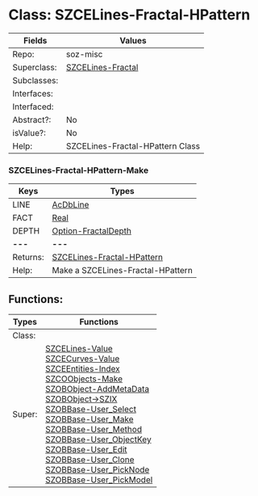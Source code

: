 
# Class:	SZCELines-Fractal-HPattern

| Fields | Values |
| --------- | --------- |
| Repo: | soz-misc |
| Superclass: | [SZCELines-Fractal](SZCELines-Fractal.html) |
| Subclasses: |  |
| Interfaces: |  |
| Interfaced: |  |
| Abstract?: | No |
| isValue?: | No |
| Help: | SZCELines-Fractal-HPattern Class |

### SZCELines-Fractal-HPattern-Make

| Keys | Types |
| --------- | --------- |
| LINE | [AcDbLine](AcDbLine.html) |
| FACT | [Real](Real.html) |
| DEPTH | [Option-FractalDepth](Option-FractalDepth.html) |
| **---** | **---** |
| Returns: | [SZCELines-Fractal-HPattern](SZCELines-Fractal-HPattern.html) |
| Help: | Make a SZCELines-Fractal-HPattern |


## Functions:

| Types | Functions |
| --------- | --------- |
| Class: |  |
| Super: | [SZCELines-Value](SZCELines.html) <br> [SZCECurves-Value](SZCECurves.html) <br> [SZCEEntities-Index](SZCEEntities.html) <br> [SZCOObjects-Make](SZCOObjects.html) <br> [SZOBObject-AddMetaData](SZOBObject.html) <br> [SZOBObject->SZIX](SZOBObject.html) <br> [SZOBBase-User_Select](SZOBBase.html) <br> [SZOBBase-User_Make](SZOBBase.html) <br> [SZOBBase-User_Method](SZOBBase.html) <br> [SZOBBase-User_ObjectKey](SZOBBase.html) <br> [SZOBBase-User_Edit](SZOBBase.html) <br> [SZOBBase-User_Clone](SZOBBase.html) <br> [SZOBBase-User_PickNode](SZOBBase.html) <br> [SZOBBase-User_PickModel](SZOBBase.html) |


